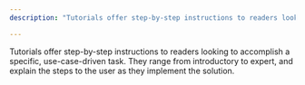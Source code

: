 ```yaml
---
description: "Tutorials offer step-by-step instructions to readers looking to accomplish a specific, use-case-driven task. They range from introductory to expert."

---
```

Tutorials offer step-by-step instructions to readers looking to accomplish a specific, use-case-driven task. They range from introductory to expert, and explain the steps to the user as they implement the solution.
